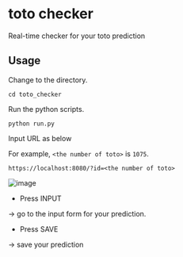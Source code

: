 # toto checker
Real-time checker for your toto prediction

## Usage
Change to the directory.

`cd toto_checker`

Run the python scripts.

`python run.py`

Input URL as below

For example, `<the number of toto>` is `1075`.

`https://localhost:8080/?id=<the number of toto>`

![image](https://user-images.githubusercontent.com/28561230/54176124-e0fbde80-44d0-11e9-89ee-e8e4fc0176b0.png)

- Press INPUT

-> go to the input form for your prediction.

- Press SAVE

-> save your prediction
